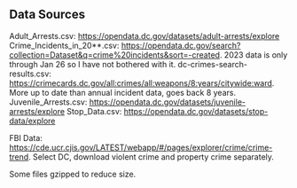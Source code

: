 Data Sources
---

Adult_Arrests.csv: https://opendata.dc.gov/datasets/adult-arrests/explore
Crime_Incidents_in_20**.csv: https://opendata.dc.gov/search?collection=Dataset&q=crime%20incidents&sort=-created. 2023 data is only through Jan 26 so I have not bothered with it.
dc-crimes-search-results.csv: https://crimecards.dc.gov/all:crimes/all:weapons/8:years/citywide:ward. More up to date than annual incident data, goes back 8 years.
Juvenile_Arrests.csv: https://opendata.dc.gov/datasets/juvenile-arrests/explore
Stop_Data.csv: https://opendata.dc.gov/datasets/stop-data/explore

FBI Data: https://cde.ucr.cjis.gov/LATEST/webapp/#/pages/explorer/crime/crime-trend. Select DC, download violent crime and property crime separately.

Some files gzipped to reduce size.